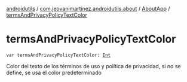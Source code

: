 [androidutils](../../index.md) / [com.jeovanimartinez.androidutils.about](../index.md) / [AboutApp](index.md) / [termsAndPrivacyPolicyTextColor](./terms-and-privacy-policy-text-color.md)

# termsAndPrivacyPolicyTextColor

`var termsAndPrivacyPolicyTextColor: `[`Int`](https://kotlinlang.org/api/latest/jvm/stdlib/kotlin/-int/index.html)

Color del texto de los términos de uso y política de privacidad, si no se define, se usa el color predeterminado


